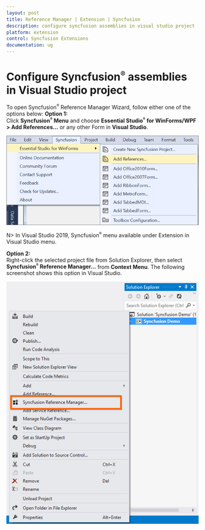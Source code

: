 ```yaml
---
layout: post
title: Reference Manager | Extension | Syncfusion
description: configure syncfusion assemblies in visual studio project
platform: extension
control: Syncfusion Extensions
documentation: ug
---
```


# Configure Syncfusion<sup style="font-size:70%">&reg;</sup> assemblies in Visual Studio project

To open Syncfusion<sup style="font-size:70%">&reg;</sup> Reference Manager Wizard, follow either one of the options below:
**Option 1:**  
Click **Syncfusion<sup style="font-size:70%">&reg;</sup> Menu** and choose **Essential Studio<sup style="font-size:70%">&reg;</sup> for WinForms/WPF > Add References…** or any other Form in **Visual Studio**.

![Syncfusion Reference Manager via Syncfusion Menu](Configure-Syncfusion-assemblies-in-Visual-Studio-project_images/Syncfusion_Menu_AddReference.png)

N> In Visual Studio 2019, Syncfusion<sup style="font-size:70%">&reg;</sup> menu available under Extension in Visual Studio menu.

**Option 2:**  
Right-click the selected project file from Solution Explorer, then select **Syncfusion<sup style="font-size:70%">&reg;</sup> Reference Manager…** from **Context Menu**. The following screenshot shows this option in Visual Studio.   



![Syncfusion Reference Manager add-in](Configure-Syncfusion-assemblies-in-Visual-Studio-project_images/Configure-Syncfusion-assemblies-in-Visual-Studio-project-img1.png)



